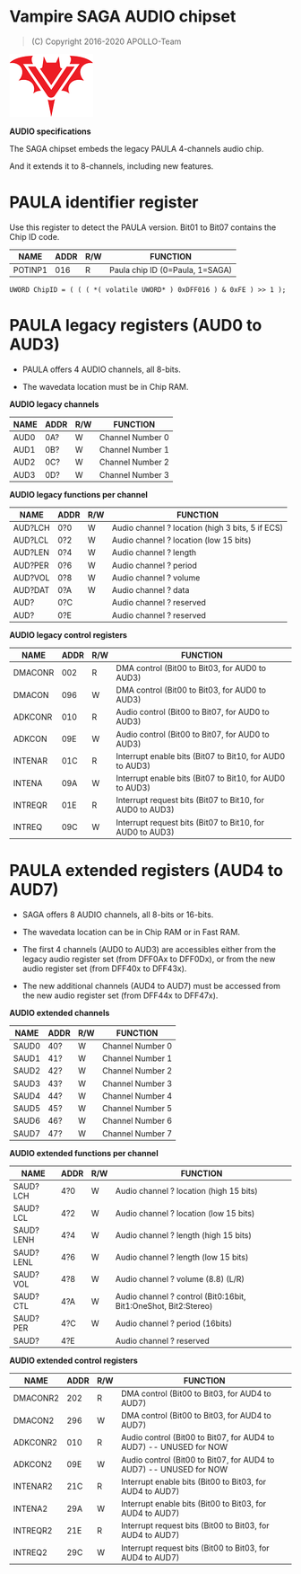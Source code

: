 # Vampire SAGA AUDIO chipset

> (C) Copyright 2016-2020 APOLLO-Team

![Vampire Logo](V_LOGO.png)


**AUDIO specifications**

The SAGA chipset embeds the legacy PAULA 4-channels audio chip.

And it extends it to 8-channels, including new features.


# PAULA identifier register

Use this register to detect the PAULA version.
Bit01 to Bit07 contains the Chip ID code.

NAME      | ADDR | R/W | FUNCTION
--------- | ---- | --- | --------
POTINP1   | 016  | R   | Paula chip ID (0=Paula, 1=SAGA)

```
UWORD ChipID = ( ( ( *( volatile UWORD* ) 0xDFF016 ) & 0xFE ) >> 1 );
```

# PAULA legacy registers (AUD0 to AUD3)

* PAULA offers 4 AUDIO channels, all 8-bits.

* The wavedata location must be in Chip RAM.


**AUDIO legacy channels**

NAME      | ADDR | R/W | FUNCTION
--------- | ---- | --- | --------
AUD0      | 0A?  | W   | Channel Number 0
AUD1      | 0B?  | W   | Channel Number 1
AUD2      | 0C?  | W   | Channel Number 2
AUD3      | 0D?  | W   | Channel Number 3

**AUDIO legacy functions per channel**

NAME      | ADDR | R/W | FUNCTION
--------- | ---- | --- | --------
AUD?LCH   | 0?0  | W   | Audio channel ? location (high 3 bits, 5 if ECS)
AUD?LCL   | 0?2  | W   | Audio channel ? location (low 15 bits)
AUD?LEN   | 0?4  | W   | Audio channel ? length
AUD?PER   | 0?6  | W   | Audio channel ? period
AUD?VOL   | 0?8  | W   | Audio channel ? volume
AUD?DAT   | 0?A  | W   | Audio channel ? data
AUD?      | 0?C  |     | Audio channel ? reserved
AUD?      | 0?E  |     | Audio channel ? reserved

**AUDIO legacy control registers**

NAME      | ADDR | R/W | FUNCTION
--------- | ---- | --- | --------
DMACONR   | 002  | R   | DMA control            (Bit00 to Bit03, for AUD0 to AUD3)
DMACON    | 096  | W   | DMA control            (Bit00 to Bit03, for AUD0 to AUD3)
ADKCONR   | 010  | R   | Audio control          (Bit00 to Bit07, for AUD0 to AUD3)
ADKCON    | 09E  | W   | Audio control          (Bit00 to Bit07, for AUD0 to AUD3)
INTENAR   | 01C  | R   | Interrupt enable bits  (Bit07 to Bit10, for AUD0 to AUD3)
INTENA    | 09A  | W   | Interrupt enable bits  (Bit07 to Bit10, for AUD0 to AUD3)
INTREQR   | 01E  | R   | Interrupt request bits (Bit07 to Bit10, for AUD0 to AUD3)
INTREQ    | 09C  | W   | Interrupt request bits (Bit07 to Bit10, for AUD0 to AUD3)


# PAULA extended registers (AUD4 to AUD7)

* SAGA offers 8 AUDIO channels, all 8-bits or 16-bits.

* The wavedata location can be in Chip RAM or in Fast RAM.

* The first 4 channels (AUD0 to AUD3) are accessibles either from the legacy audio register set (from DFF0Ax to DFF0Dx), or from the new audio register set (from DFF40x to DFF43x).

* The new additional channels (AUD4 to AUD7) must be accessed from the new audio register set (from DFF44x to DFF47x).


**AUDIO extended channels**

NAME      | ADDR | R/W | FUNCTION
--------- | ---- | --- | --------
SAUD0     | 40?  | W   | Channel Number 0
SAUD1     | 41?  | W   | Channel Number 1
SAUD2     | 42?  | W   | Channel Number 2
SAUD3     | 43?  | W   | Channel Number 3
SAUD4     | 44?  | W   | Channel Number 4
SAUD5     | 45?  | W   | Channel Number 5
SAUD6     | 46?  | W   | Channel Number 6
SAUD7     | 47?  | W   | Channel Number 7

**AUDIO extended functions per channel**

NAME      | ADDR | R/W | FUNCTION
--------- | ---- | --- | --------
SAUD?LCH  | 4?0  | W   | Audio channel ? location (high 15 bits)
SAUD?LCL  | 4?2  | W   | Audio channel ? location (low 15 bits)
SAUD?LENH | 4?4  | W   | Audio channel ? length (high 15 bits)
SAUD?LENL | 4?6  | W   | Audio channel ? length (low 15 bits)
SAUD?VOL  | 4?8  | W   | Audio channel ? volume (8.8) (L/R)
SAUD?CTL  | 4?A  | W   | Audio channel ? control (Bit0:16bit, Bit1:OneShot, Bit2:Stereo)
SAUD?PER  | 4?C  | W   | Audio channel ? period (16bits)
SAUD?     | 4?E  |     | Audio channel ? reserved

**AUDIO extended control registers**

NAME      | ADDR | R/W | FUNCTION
--------- | ---- | --- | --------
DMACONR2  | 202  | R   | DMA control (Bit00 to Bit03, for AUD4 to AUD7)
DMACON2   | 296  | W   | DMA control (Bit00 to Bit03, for AUD4 to AUD7)
ADKCONR2  | 010  | R   | Audio control (Bit00 to Bit07, for AUD4 to AUD7) -- UNUSED for NOW
ADKCON2   | 09E  | W   | Audio control (Bit00 to Bit07, for AUD4 to AUD7) -- UNUSED for NOW
INTENAR2  | 21C  | R   | Interrupt enable bits (Bit00 to Bit03, for AUD4 to AUD7)
INTENA2   | 29A  | W   | Interrupt enable bits (Bit00 to Bit03, for AUD4 to AUD7)
INTREQR2  | 21E  | R   | Interrupt request bits (Bit00 to Bit03, for AUD4 to AUD7)
INTREQ2   | 29C  | W   | Interrupt request bits (Bit00 to Bit03, for AUD4 to AUD7)


